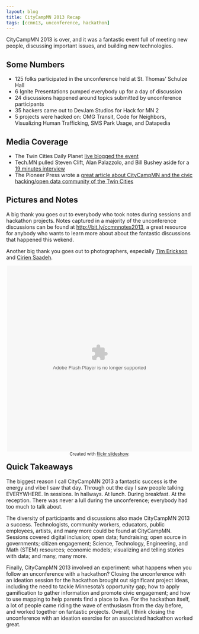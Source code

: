 ```yaml
---
layout: blog 
title: CityCampMN 2013 Recap
tags: [ccmn13, unconference, hackathon]
---
```


CityCampMN 2013 is over, and it was a fantastic event full of meeting new
people, discussing important issues, and building new technologies.

## Some Numbers

- 125 folks participated in the unconference held at St. Thomas’ Schulze Hall
- 6 Ignite Presentations pumped everybody up for a day of discussion
- 24 discussions happened around topics submitted by unconference participants
- 35 hackers came out to DevJam Studios for Hack for MN 2
- 5 projects were hacked on: OMG Transit, Code for Neighbors, Visualizing Human
  Trafficking, SMS Park Usage, and Datapedia

## Media Coverage

- The Twin Cities Daily Planet 
  [live blogged the event](http://www.tcdailyplanet.net/news/2013/11/09/live-blogging-citycamp-mn-2013-twin-cities-holds-their-2nd-unconference-technology-e)
- Tech.MN pulled Steven Clift, Alan Palazzolo, and Bill Bushey aside for a 
  [19 minutes interview](http://tech.mn/news/2013/11/10/civic-tech-gains-momentum-at-citycamp-minnesota/)
- The Pioneer Press wrote a 
  [great article about CityCampMN and the civic hacking/open data community of the Twin Cities](http://www.twincities.com/columnists/ci_24506514/minnesota-using-technology-boost-open-government)

## Pictures and Notes

A big thank you goes out to everybody who took notes during sessions and
hackathon projects. Notes captured in a majority of the unconference
discussions can be found at <http://bit.ly/ccmnnotes2013>, a great resource for
anybody who wants to learn more about about the fantastic discussions that
happened this wekend.

Another big thank you goes out to photographers, especially
[Tim Erickson](http://www.flickr.com/photos/27243356@N03/tags/ccmn13/) and 
[Cirien Saadeh](https://www.facebook.com/media/set/?set=a.10151907422681696.1073741827.94327006695&type=3).

<div style="width:500px;height:500px;text-align:center;margin:auto;" ><object width="500" height="500" classid="clsid:d27cdb6e-ae6d-11cf-96b8-444553540000"  codebase="http://download.macromedia.com/pub/shockwave/cabs/flash/swflash.cab#version=6,0,40,0"> <param name="flashvars" value="offsite=true&amp;lang=en-us&amp;page_show_url=%2Fphotos%2F27243356%40N03%2Fshow&amp;user_id=27243356@N03&amp;tags=ccmn13" /> <param name="allowFullScreen" value="true" /> <param name="src" value="http://www.flickr.com/apps/slideshow/show.swf?v=71649" /> <embed width="500" height="500" type="application/x-shockwave-flash" src="http://www.flickr.com/apps/slideshow/show.swf?v=71649" flashvars="offsite=true&amp;lang=en-us&amp;page_show_url=%2Fphotos%2F27243356%40N03%2Fshow&amp;user_id=27243356@N03&amp;tags=ccmn13" allowFullScreen="true" /> </object>
<br /><center><small>Created with <a href="http://www.flickrslideshow.com">flickr slideshow</a>.</small></center></div>

## Quick Takeaways

The biggest reason I call CityCampMN 2013 a fantastic success is the energy and
vibe I saw that day. Through out the day I saw people talking EVERYWHERE. In
sessions. In hallways. At lunch. During breakfast. At the reception. There was
never a lull during the unconference; everybody had too much to talk about.

The diversity of participants and discussions also made CityCampMN 2013 a
success. Technologists, community workers, educators, public employees,
artists, and many more could be found at CityCampMN. Sessions covered digital
inclusion; open data; fundraising; open source in governments; citizen
engagement; Science, Technology, Engineering, and Math (STEM) resources;
economic models; visualizing and telling stories with data;  and many, many
more.

Finally, CityCampMN 2013 involved an experiment: what happens when you follow
an unconference with a hackathon? Closing the unconference with an ideation
session for the hackathon brought out significant project ideas, including the
need to tackle Minnesota’s opportunity gap; how to apply gamification to
gather information and promote civic engagement; and how to use mapping to help
parents find a place to live. For the hackathon itself, a lot of people came
riding the wave of enthusiasm from the day before, and worked together on
fantastic projects. Overall, I think closing the unconference with an ideation
exercise for an associated hackathon worked great.
